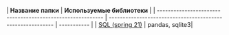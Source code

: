 | <b>Название папки</b>                                           | <b>Используемые библиотеки</b>  |
| ---------------------------------------------------------- | ---------------------------------------------------------- | ----------- |
| <a href="https://github.com/ArtemPonomarevDA/sql_training/tree/main/SQL%20(spring%2021)">SQL (spring 21)</a>                             | pandas, sqlite3|
